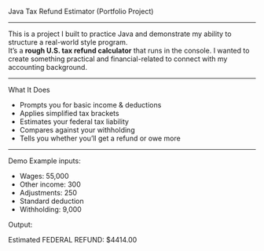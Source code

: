 Java Tax Refund Estimator (Portfolio Project)

- - - - - - - - - - - - - - - - - - - - - - - - - - - - - - - - - - - - 
This is a project I built to practice Java and demonstrate my ability to structure a real-world style program.  
It’s a **rough U.S. tax refund calculator** that runs in the console. I wanted to create something practical and financial-related to connect with my accounting background.

- - - - - - - - - - - - - - - - - - - - - - - - - - - - - - - - - - - - 
What It Does
- Prompts you for basic income & deductions
- Applies simplified tax brackets
- Estimates your federal tax liability
- Compares against your withholding
- Tells you whether you’ll get a refund or owe more

- - - - - - - - - - - - - - - - - - - - - - - - - - - - - - - - - - - - - - - - - - - - - - - - - - - - - - 

Demo 
Example inputs:

- Wages: 55,000  
- Other income: 300  
- Adjustments: 250  
- Standard deduction  
- Withholding: 9,000  

Output:

Estimated FEDERAL REFUND: $4414.00 
